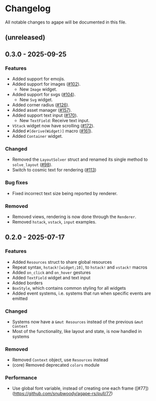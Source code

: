 # Changelog

All notable changes to agape will be documented in this file.

## (unreleased)

## 0.3.0 - 2025-09-25

### Features

- Added support for emojis.
- Added support for images ([#102](https://github.com/snubwoody/agape-rs/pull/102)).
    - New `Image` widget.
- Added support for svgs ([#104](https://github.com/snubwoody/agape-rs/pull/104)).
    - New `Svg` widget.
- Added corner radius ([#126](https://github.com/snubwoody/agape-rs/pull/126)).
- Added asset manager ([#157](https://github.com/snubwoody/agape-rs/pull/157)).
- Added support text input ([#170](https://github.com/snubwoody/agape-rs/pull/170)).
    - New `TextField`: Receive text input.
- `VStack` widget now have scrolling ([#172](https://github.com/snubwoody/agape-rs/pull/172)).
- Added `#[derive(Widget)]` macro ([#161](https://github.com/snubwoody/agape-rs/pull/161)).
- Added `Container` widget.

### Changed

- Removed the `LayoutSolver` struct and renamed its single method to
  `solve_layout` ([#98](https://github.com/snubwoody/agape-rs/pull/98)).
- Switch to cosmic text for rendering ([#113](https://github.com/snubwoody/agape-rs/pull/113))

### Bug fixes

- Fixed incorrect text size being reported by renderer.

### Removed

- Removed views, rendering is now done through the `Renderer`.
- Removed `hstack`, `vstack`, `input` examples.

## 0.2.0 - 2025-07-17

### Features

- Added `Resources` struct to share global resources
- Repeat syntax, `hstack![widget;10]`, to `hstack!` and `vstack!` macros
- Added `on_click` and `on_hover` gestures
- Added `TextField` widget and text input
- Added borders
- `BoxStyle`, which contains common styling for all widgets
- Added event systems, i.e. systems that run when specific events are emitted

### Changed

- Systems now have a `&mut Resources` instead of the previous `&mut Context`
- Most of the functionality, like layout and state, is now handled in systems

### Removed

- Removed `Context` object, use `Resources` instead
- (core) Removed deprecated `colors` module

### Performance

- Use global font variable, instead of creating one each frame ([#77])(https://github.com/snubwoody/agape-rs/pull/77)
